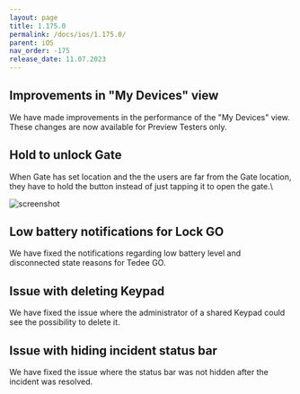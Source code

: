```yaml
---
layout: page
title: 1.175.0
permalink: /docs/ios/1.175.0/
parent: iOS
nav_order: -175
release_date: 11.07.2023
---
```


## Improvements in "My Devices" view
We have made improvements in the performance of the "My Devices" view. These changes are now available for Preview Testers only.

## Hold to unlock Gate
When Gate has set location and the the users are far from the Gate location, they have to hold the button instead of just tapping it to open the gate.\

![screenshot](/tedee-release-notes/docs/ios/assets/1.175.0-gate-hold-to-unlock.png)

## Low battery notifications for Lock GO
We have fixed the notifications regarding low battery level and disconnected state reasons for Tedee GO.

## Issue with deleting Keypad
We have fixed the issue where the administrator of a shared Keypad could see the possibility to delete it.

## Issue with hiding incident status bar
We have fixed the issue where the status bar was not hidden after the incident was resolved. 
